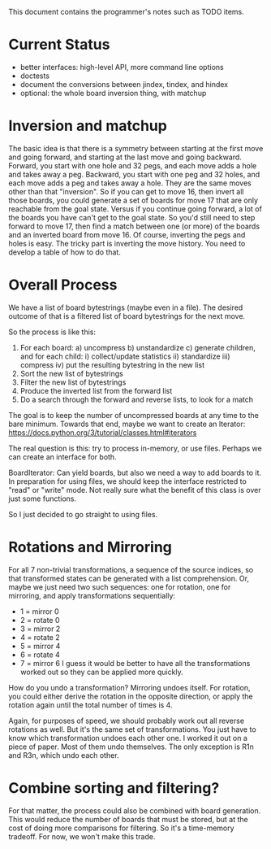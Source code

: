 This document contains the programmer's notes such as TODO items.

# Current Status

- better interfaces: high-level API, more command line options
- doctests
- document the conversions between jindex, tindex, and hindex
- optional: the whole board inversion thing, with matchup

# Inversion and matchup

The basic idea is that there is a symmetry between
starting at the first move and going forward,
and starting at the last move and going backward.
Forward, you start with one hole and 32 pegs,
and each move adds a hole and takes away a peg.
Backward, you start with one peg and 32 holes,
and each move adds a peg and takes away a hole.
They are the same moves other than that "inversion".
So if you can get to move 16, then invert all those boards,
you could generate a set of boards for move 17 that are only reachable from the goal state.
Versus if you continue going forward, a lot of the boards you have can't get to the goal state.
So you'd still need to step forward to move 17,
then find a match between one (or more) of the boards and an inverted board from move 16.
Of course, inverting the pegs and holes is easy.
The tricky part is inverting the move history.
You need to develop a table of how to do that.

# Overall Process

We have a list of board bytestrings (maybe even in a file).
The desired outcome of that is a filtered list of board bytestrings for the next move.

So the process is like this:
1) For each board:
  a) uncompress
  b) unstandardize
  c) generate children, and for each child:
    i) collect/update statistics
    ii) standardize
    iii) compress
    iv) put the resulting bytestring in the new list
2) Sort the new list of bytestrings
3) Filter the new list of bytestrings
4) Produce the inverted list from the forward list
5) Do a search through the forward and reverse lists, to look for a match

The goal is to keep the number of uncompressed boards at any time to the bare minimum.
Towards that end, maybe we want to create an Iterator:
https://docs.python.org/3/tutorial/classes.html#iterators

The real question is this:
try to process in-memory, or use files.
Perhaps we can create an interface for both.

BoardIterator:
Can yield boards, but also we need a way to add boards to it.
In preparation for using files, we should keep the interface restricted to
"read" or "write" mode.
Not really sure what the benefit of this class is over just some functions.

So I just decided to go straight to using files.

# Rotations and Mirroring

For all 7 non-trivial transformations, a sequence
of the source indices,
so that transformed states can be generated with a list comprehension.
Or, maybe we just need two such sequences: one for rotation, one for mirroring,
and apply transformations sequentially:
  - 1 = mirror 0
  - 2 = rotate 0
  - 3 = mirror 2
  - 4 = rotate 2
  - 5 = mirror 4
  - 6 = rotate 4
  - 7 = mirror 6
I guess it would be better to have all the transformations worked out so they can be applied more quickly.

How do you undo a transformation?
Mirroring undoes itself.
For rotation,
you could either derive the rotation in the opposite direction,
or apply the rotation again until the total number of times is 4.

Again, for purposes of speed, we should probably work out all reverse rotations as well.
But it's the same set of transformations.
You just have to know which transformation undoes each other one.
I worked it out on a piece of paper.
Most of them undo themselves.
The only exception is R1n and R3n, which undo each other.

# Combine sorting and filtering?
For that matter, the process could also be combined with board generation.
This would reduce the number of boards that must be stored,
but at the cost of doing more comparisons for filtering.
So it's a time-memory tradeoff.
For now, we won't make this trade.

